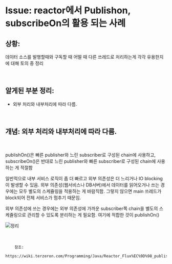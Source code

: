 <!--
author: Dailyscat
purpose: issue arrange
rules:
 (1) 헤더와 문단사이
    <br/>
    <br/>
 (2) 코드가 작성되는 부분은 >로 정리
 (3) 참조는 해당 내용 바로 아래
    <br/>
    <br/>
 (4) 명령어는 bold
 (5) 방안은 ## 안의 과정은 ###
-->

# Issue: reactor에서 Publishon, subscribeOn의 활용 되는 사례

## 상황:
데이터 소스를 발행할때와 구독할 때 어떨 때 다른 쓰레드로 처리하는게 각각 유용한지에 대해 토의 중 정리

<br/>

## 알게된 부분 정리:

- 외부 처리와 내부처리에 따라 다름.

<br/>

## 개념: 외부 처리와 내부처리에 따라 다름.

<br/>

publishOn()은 빠른 publisher와 느린 subscriber로 구성된 chain에 사용하고, subscribeOn()은 반대로 느린 publisher와 빠른 subscriber로 구성된 chain에 사용하는 게 적절함

일반적으로 내부 서비스 로직이 좀 더 빠르고 외부 의존성은 더 느리거나 IO blocking이 발생할 수 있음. 외부 의존성(웹서비스나 DB서버)에서 데이터를 읽어오거나 쓰는 경우에는 모두 별도의 스케쥴링을 적용하는 게 바람직함. 그렇지 않으면 main 쓰레드가 block되어 전체 서비스가 멈추기 때문임.

외부 의존성에 쓰는 경우에는 외부 의존성에 가까운 subscriber쪽 chain을 별도의 스케쥴링으로 관리할 수 있도록 분리하는 게 필요함. 여기에 적합한 것이 publishOn()

![정리](./image/2023-12-07-17-02-29.png)
<br/>
<br/>
<br/>

        참조:
        https://wiki.terzeron.com/Programming/Java/Reactor_Flux%EC%9D%98_publishOn_subscribeOn%EC%9D%84_%EC%9D%B4%EC%9A%A9%ED%95%9C_%EC%8A%A4%EC%BC%80%EC%A5%B4%EB%A7%81

<br/>

